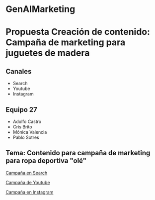 # GenAIMarketing


# Propuesta Creación de contenido: Campaña de marketing para juguetes de madera
## Canales
- Search
- Youtube
- Instagram 

## Equipo 27
- Adolfo Castro
- Cris Brito
- Mónica Valencia
- Pablo Sotres


## Tema: Contenido para campaña de marketing para ropa deportiva "olé"

[Campaña en Search](search.md)

[Campaña de Youtube](youtube.md)

[Campaña en Instagram](instagram.md)
